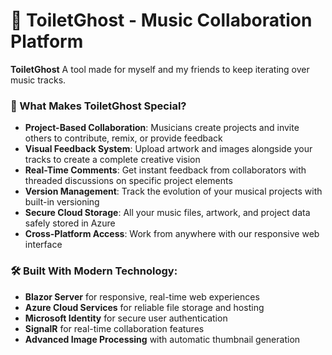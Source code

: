 # 🎵 ToiletGhost - Music Collaboration Platform

**ToiletGhost** A tool made for myself and my friends to keep iterating over music tracks.

### 🚀 What Makes ToiletGhost Special?

- **Project-Based Collaboration**: Musicians create projects and invite others to contribute, remix, or provide feedback
- **Visual Feedback System**: Upload artwork and images alongside your tracks to create a complete creative vision
- **Real-Time Comments**: Get instant feedback from collaborators with threaded discussions on specific project elements
- **Version Management**: Track the evolution of your musical projects with built-in versioning
- **Secure Cloud Storage**: All your music files, artwork, and project data safely stored in Azure
- **Cross-Platform Access**: Work from anywhere with our responsive web interface


### 🛠️ Built With Modern Technology:

- **Blazor Server** for responsive, real-time web experiences
- **Azure Cloud Services** for reliable file storage and hosting
- **Microsoft Identity** for secure user authentication
- **SignalR** for real-time collaboration features
- **Advanced Image Processing** with automatic thumbnail generation